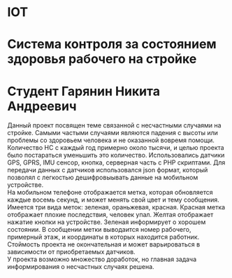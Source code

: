 # IOT
# Система контроля за состоянием здоровья рабочего на стройке  
# Студент Гарянин Никита Андреевич  
  
  
 Данный проект посвящен теме связанной с несчастными случаями на стройке. Самыми частыми случаями являются падения с высоты или проблемы со здоровьем человека и не оказанной вовремя помощи. Количество НС с каждый год примерно около тысячи, и целью проекта было постараться уменьшить это количество. 
Использовались датчики GPS, GPRS, IMU сенсор, кнопка, серверная часть с PHP скриптами. Для передачи данных с датчиков использовался json формат, который позволял с легкостью дешифровыывать данные на мобильном устройстве.  
На мобильном телефоне отображается метка, которая обновляется каждые восемь секунд, и может менять свой цвет и тему сообщения. Имеется три вида меток: зеленая, ораньжевая, красная. Красная метка отображает плохие последствия, человек упал. Желтая отображает нажатие кнопки на устройстве. Зеленая информирует о хорошем состоянии. В сообщении метки выводаится номер рабочего, примерный этаж, и координаты в которых находится работник.  
Стоймость проекта не окончательная и может варьироваться в зависимости от приобретаемых датчиков.  
У проекта возможно множество доработок, но главная задача информирования о несчастных случаях решена.
  
  


